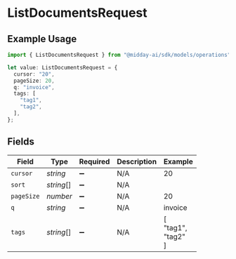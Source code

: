 # ListDocumentsRequest

## Example Usage

```typescript
import { ListDocumentsRequest } from "@midday-ai/sdk/models/operations";

let value: ListDocumentsRequest = {
  cursor: "20",
  pageSize: 20,
  q: "invoice",
  tags: [
    "tag1",
    "tag2",
  ],
};
```

## Fields

| Field              | Type               | Required           | Description        | Example            |
| ------------------ | ------------------ | ------------------ | ------------------ | ------------------ |
| `cursor`           | *string*           | :heavy_minus_sign: | N/A                | 20                 |
| `sort`             | *string*[]         | :heavy_minus_sign: | N/A                |                    |
| `pageSize`         | *number*           | :heavy_minus_sign: | N/A                | 20                 |
| `q`                | *string*           | :heavy_minus_sign: | N/A                | invoice            |
| `tags`             | *string*[]         | :heavy_minus_sign: | N/A                | [<br/>"tag1",<br/>"tag2"<br/>] |